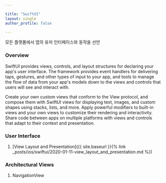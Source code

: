 ```yaml
--- 

title: "SwiftUI"
layout: single
author_profile: false

---
```


모든 플랫폼에서 앱의 유저 인터페이스와 동작을 선언

### Overview

SwiftUI provides views, controls, and layout structures for declaring your app's user interface. The framework provides event handlers for delivering taps, gestures, and other types of input to your app, and tools to manage the flow of data from your app's models down to the views and controls that users will see and interact with.

Create your own custom views that conform to the View protocol, and compose them with SwiftUI views for displaying text, images, and custom shapes using stacks, lists, and more. Apply powerful modifiers to built-in views and your own views to customize their rendering and interactivity. Share code between apps on multiple platforms with views and controls that adapt to their context and presentation.

### User Interface

1. [View Layout and Presentation]({{ site.baseurl }}{% link _posts/ios/swiftui/2020-01-11-view_layout_and_presentation.md %})

### Architectural Views
1. NavigationView


